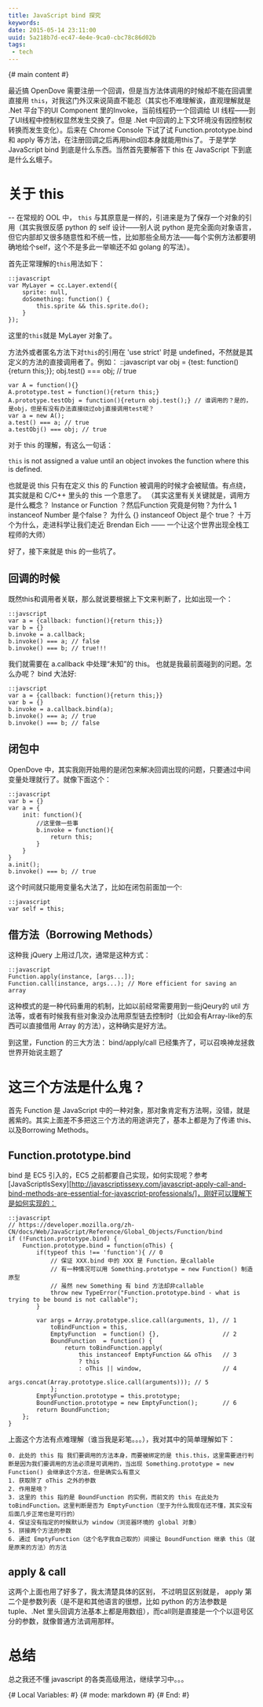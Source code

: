 ```yaml
---
title: JavaScript bind 探究
keywords: 
date: 2015-05-14 23:11:00
uuid: 5a218b7d-ec47-4e4e-9ca0-cbc78c86d02b
tags:
 - tech
---
```


{# main content #}

最近搞 OpenDove 需要注册一个回调，但是当方法体调用的时候却不能在回调里直接用 `this`，对我这门外汉来说简直不能忍（其实也不难理解诶，直观理解就是 .Net 平台下的UI Component 里的Invoke，当前线程扔一个回调给 UI 线程——到了UI线程中控制权显然发生交换了。但是 .Net 中回调的上下文环境没有因控制权转换而发生变化）。后来在 Chrome Console 下试了试 Function.prototype.bind 和 apply 等方法，在注册回调之后再用bind回本身就能用this了。 于是学学 JavaScript bind 到底是什么东西。当然首先要解答下 this 在 JavaScript 下到底是什么幺蛾子。

# 关于 this
--
在常规的 OOL 中， `this` 与其原意是一样的，引进来是为了保存一个对象的引用（其实我很反感 python 的 self 设计——别人说 python 是完全面向对象语言，但它内部却又很多随意性和不统一性，比如那些全局方法——每个实例方法都要明确地给个self，这个不是多此一举嘛还不如 golang 的写法）。

首先正常理解的`this`用法如下：
    
    ::javascript
    var MyLayer = cc.Layer.extend({
        sprite: null,
        doSomething: function() {
            this.sprite && this.sprite.do();
        }
    });

这里的`this`就是 MyLayer 对象了。

方法外或者匿名方法下对`this`的引用在 'use strict' 时是 undefined，不然就是其定义的方法的直接调用者了。例如：
    ::javascript
    var obj = {test: function(){return this;}};
    obj.test() === obj; // true

    var A = function(){}
    A.prototype.test = function(){return this;}
    A.prototype.testObj = function(){return obj.test();} // 谁调用的？是的，是obj，但是有没有办法直接绕过obj直接调用test呢？
    var a = new A();
    a.test() === a; // true
    a.testObj() === obj; // true
    

对于 this 的理解，有这么一句话：

`this` is not assigned a value until an object invokes the function where this is defined. 

也就是说 this 只有在定义 this 的 Function 被调用的时候才会被赋值。有点绕，其实就是和 C/C++ 里头的 this 一个意思了。
（其实这里有关关键就是，调用方是什么概念？ Instance or Function ？然后Function 究竟是何物？为什么 1 instanceof Number 是个false？ 为什么 {} instanceof Object 是个 true？ 十万个为什么，走进科学让我们走近 Brendan Eich —— 一个让这个世界出现全栈工程师的大师）

好了，接下来就是 this 的一些坑了。

## 回调的时候

既然this和调用者关联，那么就说要根据上下文来判断了，比如出现一个：

    ::javscript
    var a = {callback: function(){return this;}}
    var b = {}
    b.invoke = a.callback;
    b.invoke() === a; // false
    b.invoke() === b; // true!!!
    
我们就需要在 a.callback 中处理“未知”的 this。 也就是我最前面碰到的问题。怎么办呢？ bind 大法好:
    
    ::javscript
    var a = {callback: function(){return this;}}
    var b = {}
    b.invoke = a.callback.bind(a);
    b.invoke() === a; // true
    b.invoke() === b; // false

## 闭包中

OpenDove 中，其实我刚开始用的是闭包来解决回调出现的问题，只要通过中间变量处理就行了。就像下面这个：

    ::javascript
    var b = {}
    var a = {
        init: function(){ 
            //这里做一些事
            b.invoke = function(){
                return this;
            }
        }
    }
    a.init();
    b.invoke() === b; // true

这个时间就只能用变量名大法了，比如在闭包前面加一个:

    ::javascript
    var self = this;

## 借方法（Borrowing Methods）

这种我 jQuery 上用过几次，通常是这种方式：

    ::javascript
    Function.apply(instance, [args...]);
    Function.call(instance, args...); // More efficient for saving an array

这种模式的是一种代码重用的机制，比如以前经常需要用到一些jQeury的 util 方法等，或者有时候我有些对象没办法用原型链去控制时（比如会有Array-like的东西可以直接借用 Array 的方法），这种确实是好方法。

到这里，Function 的三大方法： bind/apply/call 已经集齐了，可以召唤神龙拯救世界开始说主题了

# 这三个方法是什么鬼？

首先 Function 是 JavaScript 中的一种对象，那对象肯定有方法啊，没错，就是酱紫的。其实上面差不多把这三个方法的用途讲完了，基本上都是为了传递 this、以及Borrowing Methods。

## Function.prototype.bind

bind 是 EC5 引入的，EC5 之前都要自己实现，如何实现呢？参考 [JavaScriptIsSexy][http://javascriptissexy.com/javascript-apply-call-and-bind-methods-are-essential-for-javascript-professionals/]，刚好可以理解下是如何实现的：

    ::javascript
    // https://developer.mozilla.org/zh-CN/docs/Web/JavaScript/Reference/Global_Objects/Function/bind
    if (!Function.prototype.bind) {
        Function.prototype.bind = function(oThis) {
            if(typeof this !== 'function'){ // 0
                // 保证 XXX.bind 中的 XXX 是 Function，是callable
                // 有一种情况可以用 Something.prototype = new Function() 制造原型
                // 虽然 new Something 有 bind 方法却非callable
                throw new TypeError("Function.prototype.bind - what is trying to be bound is not callable");
            }

            var args = Array.prototype.slice.call(arguments, 1), // 1
                toBindFunction = this,
                EmptyFunction  = function() {},                  // 2
                BoundFunction  = function() {
                    return toBindFunction.apply(
                        this instanceof EmptyFunction && oThis   // 3
                        ? this 
                        : oThis || window,                       // 4
                        args.concat(Array.prototype.slice.call(arguments))); // 5
                };
            EmptyFunction.prototype = this.prototype;
            BoundFunction.prototype = new EmptyFunction();       // 6
            return BoundFunction;
        };
    }

上面这个方法有点难理解（谁当我是彩笔。。。），我对其中的简单理解如下：
    
    0. 此处的 this 指 我们要调用的方法本身，而要被绑定的是 this.this，这里需要进行判断是因为我们要调用的方法必须是可调用的，当出现 Something.prototype = new Function() 会继承这个方法，但是确实么有意义
    1. 获取除了 oThis 之外的参数
    2. 作用是啥？
    3. 这里的 this 指的是 BoundFunction 的实例，而前文的 this 在此处为 toBindFunction。这里判断是否为 EmptyFunction（至于为什么我现在还不懂，其实没有后面几步正常也是可行的）
    4. 保证没有指定的时候默认为 window（浏览器环境的 global 对象）
    5. 拼接两个方法的参数
    6. 通过 EmptyFunction（这个名字我自己取的）间接让 BoundFunction 继承 this（就是原来的方法）的方法
    
## apply & call

这两个上面也用了好多了，我太清楚具体的区别， 不过明显区别就是， apply 第二个是参数列表（是不是和其他语言的很想，比如 python 的方法参数是 tuple、.Net 里头回调方法基本上都是用数组），而call则是直接是一个个以逗号区分的参数，就像普通方法调用那样。

# 总结

总之我还不懂 javascript 的各类高级用法，继续学习中。。。

{# Local Variables: #}
{# mode: markdown   #}
{# End:             #}

